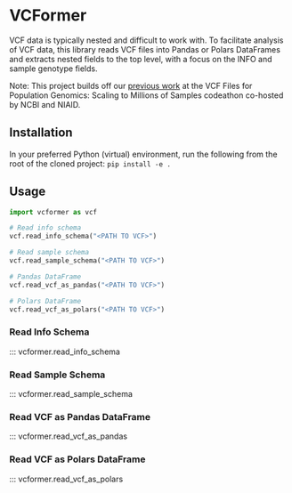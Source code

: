 # VCFormer

VCF data is typically nested and difficult to work with. To facilitate analysis of VCF data, this library reads VCF files into Pandas or Polars DataFrames and extracts nested fields to the top level, with a focus on the INFO and sample genotype fields. 

Note: This project builds off our [previous work](https://github.com/NCBI-Codeathons/vcf-4-population-genomics-team-abdennur) at the VCF Files for Population Genomics: Scaling to Millions of Samples codeathon co-hosted by NCBI and NIAID.


## Installation
In your preferred Python (virtual) environment, run the following from the root of the cloned project: `pip install -e .`


## Usage
```python
import vcformer as vcf

# Read info schema
vcf.read_info_schema("<PATH TO VCF>")

# Read sample schema
vcf.read_sample_schema("<PATH TO VCF>")

# Pandas DataFrame
vcf.read_vcf_as_pandas("<PATH TO VCF>")

# Polars DataFrame
vcf.read_vcf_as_polars("<PATH TO VCF>")
```

### Read Info Schema
::: vcformer.read_info_schema

### Read Sample Schema
::: vcformer.read_sample_schema

### Read VCF as Pandas DataFrame
::: vcformer.read_vcf_as_pandas

### Read VCF as Polars DataFrame
::: vcformer.read_vcf_as_polars
